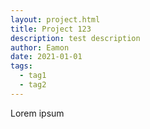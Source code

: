 ```yaml
---
layout: project.html
title: Project 123
description: test description
author: Eamon
date: 2021-01-01
tags:
  - tag1
  - tag2
---
```


Lorem ipsum